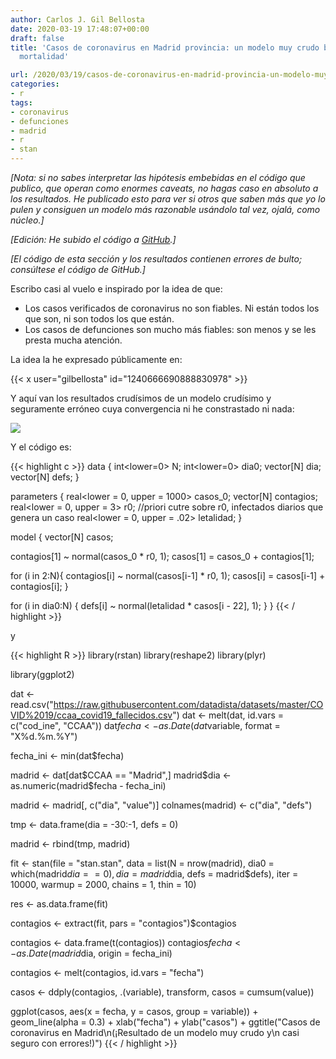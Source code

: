 ```yaml
---
author: Carlos J. Gil Bellosta
date: 2020-03-19 17:48:07+00:00
draft: false
title: 'Casos de coronavirus en Madrid provincia: un modelo muy crudo basado en la
  mortalidad'

url: /2020/03/19/casos-de-coronavirus-en-madrid-provincia-un-modelo-muy-crudo-basado-en-la-mortalidad/
categories:
- r
tags:
- coronavirus
- defunciones
- madrid
- r
- stan
---
```


_[Nota: si no sabes interpretar las hipótesis embebidas en el código que publico, que operan como enormes caveats, no hagas caso en absoluto a los resultados. He publicado esto para ver si otros que saben más que yo lo pulen y consiguen un modelo más razonable usándolo tal vez, ojalá, como núcleo.]_

_[Edición: He subido el código a [GitHub](https://github.com/cjgb/covid_madrid).]_

_[El código de esta sección y los resultados contienen errores de bulto; consúltese el código de GitHub.]_

Escribo casi al vuelo e inspirado por la idea de que:

* Los casos verificados de coronavirus no son fiables. Ni están todos los que son, ni son todos los que están.
* Los casos de defunciones son mucho más fiables: son menos y se les presta mucha atención.

La idea la he expresado  públicamente en:

{{< x user="gilbellosta" id="1240666690888830978" >}}

Y aquí van los resultados crudísimos de un modelo crudísimo y seguramente erróneo cuya convergencia ni he constrastado ni nada:

![](/wp-uploads/2020/03/casos_mortalidad_madrid.png#center)

Y el código es:

{{< highlight c >}}
data {
  int<lower=0> N;
  int<lower=0> dia0;
  vector[N] dia;
  vector[N] defs;
}

parameters {
  real<lower = 0, upper = 1000> casos_0;
  vector[N] contagios;
  real<lower = 0, upper = 3> r0;  //priori cutre sobre r0, infectados diarios que genera un caso
  real<lower = 0, upper = .02> letalidad;
}

model {
  vector[N] casos;

  contagios[1] ~ normal(casos_0 * r0, 1);
  casos[1] = casos_0 + contagios[1];


  for (i in 2:N){
    contagios[i] ~ normal(casos[i-1] * r0, 1);
    casos[i] = casos[i-1] + contagios[i];
  }

  for (i in dia0:N) {
    defs[i] ~ normal(letalidad * casos[i - 22], 1);
  }
}
{{< / highlight >}}







y






{{< highlight R >}}
library(rstan)
library(reshape2)
library(plyr)

library(ggplot2)



dat <- read.csv("https://raw.githubusercontent.com/datadista/datasets/master/COVID%2019/ccaa_covid19_fallecidos.csv")
dat <- melt(dat, id.vars = c("cod_ine", "CCAA"))
dat$fecha <- as.Date(dat$variable, format = "X%d.%m.%Y")

fecha_ini <- min(dat$fecha)

madrid <- dat[dat$CCAA == "Madrid",]
madrid$dia <- as.numeric(madrid$fecha - fecha_ini)

madrid <- madrid[, c("dia", "value")]
colnames(madrid) <- c("dia", "defs")

tmp <- data.frame(dia = -30:-1, defs = 0)

madrid <- rbind(tmp, madrid)


fit <- stan(file = "stan.stan",
            data = list(N = nrow(madrid), dia0 = which(madrid$dia == 0), dia = madrid$dia, defs = madrid$defs),
            iter = 10000, warmup = 2000,
            chains = 1, thin = 10)

res <- as.data.frame(fit)

contagios <- extract(fit, pars = "contagios")$contagios

contagios <- data.frame(t(contagios))
contagios$fecha <- as.Date(madrid$dia, origin = fecha_ini)

contagios <- melt(contagios, id.vars = "fecha")

casos <- ddply(contagios, .(variable), transform, casos = cumsum(value))


ggplot(casos, aes(x = fecha, y = casos, group = variable)) +
    geom_line(alpha = 0.3) +
    xlab("fecha") + ylab("casos") +
    ggtitle("Casos de coronavirus en Madrid\n(¡Resultado de un modelo muy crudo y\n casi seguro con errores!)")
{{< / highlight >}}